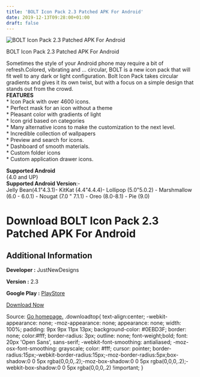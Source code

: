 ```yaml
---
title: 'BOLT Icon Pack 2.3 Patched APK For Android'
date: 2019-12-13T09:28:00+01:00
draft: false
---
```


![BOLT Icon Pack 2.3 Patched APK For Android](https://i1.wp.com/apkhome.net/wp-content/uploads/2019/12/BOLT-Icon-Pack-2.3-Patched.png "BOLT Icon Pack 2.3 Patched APK For Android")

  

BOLT Icon Pack 2.3 Patched APK For Android

Sometimes the style of your Android phone may require a bit of refresh.Colored, vibrating and ... circular, BOLT is a new icon pack that will fit well to any dark or light configuration. Bolt Icon Pack takes circular gradients and gives it its own twist, but with a focus on a simple design that stands out from the crowd.  
**FEATURES**  
\* Icon Pack with over 4600 icons.  
\* Perfect mask for an icon without a theme  
\* Pleasant color with gradients of light  
\* Icon grid based on categories  
\* Many alternative icons to make the customization to the next level.  
\* Incredible collection of wallpapers  
\* Preview and search for icons.  
\* Dashboard of smooth materials.  
\* Custom folder icons  
\* Custom application drawer icons.

**Supported Android**  
{4.0 and UP}  
**Supported Android Version**:-  
Jelly Bean(4.1"4.3.1)- KitKat (4.4"4.4.4)- Lollipop (5.0"5.0.2) - Marshmallow (6.0 - 6.0.1) - Nougat (7.0 " 7.1.1) - Oreo (8.0-8.1) - Pie (9.0)

Download BOLT Icon Pack 2.3 Patched APK For Android
===================================================

Additional Information
----------------------

**Developer :** JustNewDesigns

**Version :** 2.3

**Google Play :** [PlayStore](https://play.google.com/store/apps/details?id=com.circle.bolt.iconpack)

  

[Download Now](https://store4app.co/post/bolt-icon-pack-2-3-patched-apk-for-android_1575988729)

  
Source: [Go homepage.](https://store4app.co/post/bolt-icon-pack-2-3-patched-apk-for-android_1575988729) .downloadtop{ text-align:center; -webkit-appearance: none; -moz-appearance: none; appearance: none; width: 100%; padding: 9px 9px 11px 13px; background-color: #0EBD3F; border: none; color:#fff; border-radius: 3px; outline: none; font-weight;bold; font: 20px 'Open Sans', sans-serif; -webkit-font-smoothing: antialiased; -moz-osx-font-smoothing: grayscale; color: #fff; cursor: pointer; border-radius:15px;-webkit-border-radius:15px;-moz-border-radius:5px;box-shadow:0 0 5px rgba(0,0,0,.2);-moz-box-shadow:0 0 5px rgba(0,0,0,.2);-webkit-box-shadow:0 0 5px rgba(0,0,0,.2) !important; }